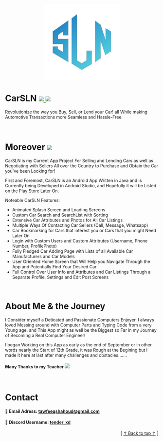 
<div align="center">
<img src="app/src/main/res/drawable/carsln_rounded.png" alt="CarSLN Logo" width="250" name="Top"> 
</div>

<h1> CarSLN
        <a href="https://www.github.com/ItsTender">
            <img src="https://img.shields.io/badge/Dev-%40ItsTender-teal">
        </a>
        <a href="https://twitter.com/TenderOn240HZ">
            <img src="https://img.shields.io/badge/Social-%40TenderOn240HZ-blue">
        </a>
</h1>
<a> Revolutionize the way you Buy, Sell, or Lend your Car! all While making Automotive Transactions more Seamless and Hassle-Free. </a>


<br />
<br />
<br />


<h1> Moreover 
        <a href="https://www.github.com/ItsTender/CarSLN">
            <img src="https://img.shields.io/badge/CarSLN-grey">
        </a>
</h1>

CarSLN is my Current App Project For Selling and Lending Cars as well as Negotiating with Sellers All over the Country to Purchase and Obtain the Car you've been Looking for!

First and Foremost, CarSLN is an Android App Written in Java and is Currently being Developed in Android Studio, and Hopefully it will be Listed on the Play Store Later On.

Noteable CarSLN Features:

- Animated Splash Screen and Loading Screens
- Custom Car Search and SearchList with Sorting
- Extensive Car Attributes and Photos for All Car Listings
- Multiple Ways Of Contacting Car Sellers (Call, Message, Whatsapp)
- Car Bookmarking for Cars that interest you or Cars that you might Need Later On
- Login with Custom Users and Custom Attributes (Username, Phone Number, ProfilePhoto)
- Fully Fledged Car Adding Page with Lists of all Available  Car Manufacturers and Car Models
- User Oriented Home Screen that Will Help you Navigate Through the App and Potentially Find Your Desired Car
- Full Control Over User Info and Attributes and Car Listings Through a Separate Profile, Settings and Edit Post Screens


<br />

<h1> About  Me & the Journey </h1>

<a> I Consider myself a Deticated and Passionate Computers Enjoyer. I always loved Messing around with Computer Parts and Typing Code from a very Young age.
and This App might as well be the Biggest so Far in my Journey of Becoming a Real Computer Engineer! </a>

<a> I began Working on this App as early as the end of September or in other words nearly the Start of 12th Grade, it was Rough at the Begining but i made it here at last after many challenges and obstacles....... </a>

<h4> Many Thanks to my Teacher
        <a href="https://www.github.com/yamenr">
            <img src="https://img.shields.io/badge/Yamen Rock-white">
        </a>
</h4>


<br />

<h1> Contact </h1>

<h4> 📧 Email Adress:
        <a href="mailto:tawfeeqshahoud@gmail.com"> tawfeeqshahoud@gmail.com </a>
</h4>

<h4> 💬 Discord Username: 
     <a href="https://discord.com/"> tender_xd </a>
</h4>



<div align="right">[ <a href="#Top">↑ Back to top ↑</a> ]</div>













